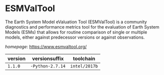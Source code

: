 # ESMValTool

The Earth System Model eValuation Tool (ESMValTool)  is a community diagnostics and performance metrics tool  for the evaluation of Earth System Models (ESMs) that  allows for routine comparison of single or multiple models,  either against predecessor versions or against observations.

*homepage*: <https://www.esmvaltool.org/>

version | versionsuffix | toolchain
--------|---------------|----------
``1.1.0`` | ``-Python-2.7.14`` | ``intel/2017b``
